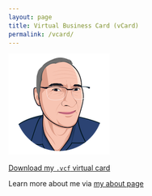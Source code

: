 ```yaml
---
layout: page
title: Virtual Business Card (vCard)
permalink: /vcard/
---
```


[![Picture of Ben](images/ben.hamilton.picture.png)](https://ben.hamilton.id.au/ben.hamilton.vcf)

[Download my `.vcf` virtual card](https://ben.hamilton.id.au/ben.hamilton.vcf)

Learn more about me via [my about page](https://ben.hamilton.id.au/about)
